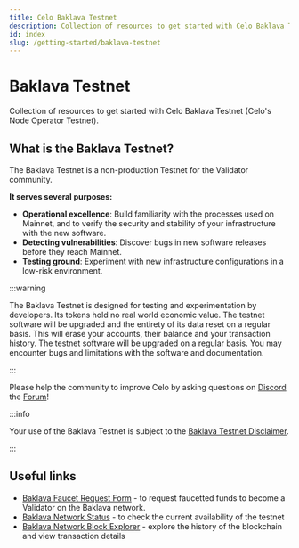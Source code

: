 ```yaml
---
title: Celo Baklava Testnet
description: Collection of resources to get started with Celo Baklava Testnet (Celo's Node Operator Testnet).
id: index
slug: /getting-started/baklava-testnet
---
```

# Baklava Testnet

Collection of resources to get started with Celo Baklava Testnet (Celo's Node Operator Testnet).
## What is the Baklava Testnet?

The Baklava Testnet is a non-production Testnet for the Validator community. 

**It serves several purposes:**

- **Operational excellence**: Build familiarity with the processes used on Mainnet, and to verify the security and stability of your infrastructure with the new software.
- **Detecting vulnerabilities**: Discover bugs in new software releases before they reach Mainnet.
- **Testing ground**: Experiment with new infrastructure configurations in a low-risk environment.

:::warning

The Baklava Testnet is designed for testing and experimentation by developers. Its tokens hold no real world economic value. The testnet software will be upgraded and the entirety of its data reset on a regular basis. This will erase your accounts, their balance and your transaction history. The testnet software will be upgraded on a regular basis. You may encounter bugs and limitations with the software and documentation.

:::

Please help the community to improve Celo by asking questions on [Discord](https://chat.celo.org) the [Forum](https://forum.celo.org/c/baklava-testnet)!

:::info

Your use of the Baklava Testnet is subject to the [Baklava Testnet Disclaimer](/important-information/baklava-testnet-disclaimer).

:::

## Useful links

- [Baklava Faucet Request Form](https://forms.gle/JTYkMAJWTAUQp1sv9) - to request faucetted funds to become a Validator on the Baklava network.
- [Baklava Network Status](https://baklava-celostats.celo-testnet.org) - to check the current availability of the testnet
- [Baklava Network Block Explorer](https://baklava-blockscout.celo-testnet.org) - explore the history of the blockchain and view transaction details
